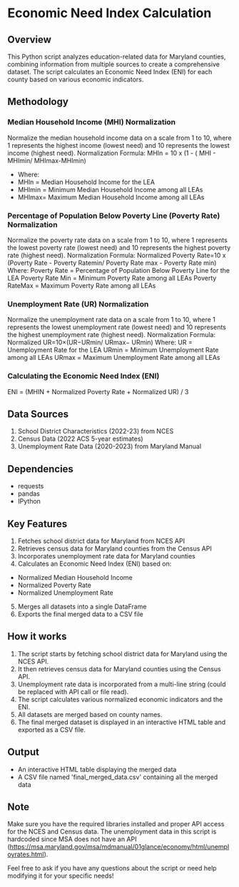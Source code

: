 # Economic Need Index Calculation


## Overview
This Python script analyzes education-related data for Maryland counties, combining information from multiple sources to create a comprehensive dataset. The script calculates an Economic Need Index (ENI) for each county based on various economic indicators.

## Methodology
### Median Household Income (MHI) Normalization
Normalize the median household income data on a scale from 1 to 10, where 1 represents the highest income (lowest need) and 10 represents the lowest income (highest need).
Normalization Formula: 
MHIn = 10 x (1 - ( MHI - MHImin/ MHImax-MHImin)
- Where:
- MHIn = Median Household Income for the LEA
- MHImin = Minimum Median Household Income among all LEAs
- MHImax= Maximum Median Household Income among all LEAs
### Percentage of Population Below Poverty Line (Poverty Rate) Normalization
Normalize the poverty rate data on a scale from 1 to 10, where 1 represents the lowest poverty rate (lowest need) and 10 represents the highest poverty rate (highest need).
Normalization Formula: 
Normalized Poverty Rate=10 x (Poverty Rate - Poverty Ratemin/ Poverty Rate max - Poverty Rate min)
Where:
Poverty Rate = Percentage of Population Below Poverty Line for the LEA
Poverty Rate Min = Minimum Poverty Rate among all LEAs
Poverty RateMax = Maximum Poverty Rate among all LEAs
### Unemployment Rate (UR) Normalization
Normalize the unemployment rate data on a scale from 1 to 10, where 1 represents the lowest unemployment rate (lowest need) and 10 represents the highest unemployment rate (highest need).
Normalization Formula: 
Normalized UR=10×(UR−URmin/ URmax− URmin)
Where: 
UR = Unemployment Rate for the LEA
URmin = Minimum Unemployment Rate among all LEAs
URmax = Maximum Unemployment Rate among all LEAs
### Calculating the Economic Need Index (ENI)
ENI = (MHIN + Normalized Poverty Rate + Normalized UR) / 3 


## Data Sources
1. School District Characteristics (2022-23) from NCES
2. Census Data (2022 ACS 5-year estimates)
3. Unemployment Rate Data (2020-2023) from Maryland Manual

## Dependencies
- requests
- pandas
- IPython

## Key Features
1. Fetches school district data for Maryland from NCES API
2. Retrieves census data for Maryland counties from the Census API
3. Incorporates unemployment rate data for Maryland counties
4. Calculates an Economic Need Index (ENI) based on:
 - Normalized Median Household Income
 - Normalized Poverty Rate
 - Normalized Unemployment Rate
5. Merges all datasets into a single DataFrame
6. Exports the final merged data to a CSV file

## How it works
1. The script starts by fetching school district data for Maryland using the NCES API.
2. It then retrieves census data for Maryland counties using the Census API.
3. Unemployment rate data is incorporated from a multi-line string (could be replaced with API call or file read).
4. The script calculates various normalized economic indicators and the ENI.
5. All datasets are merged based on county names.
6. The final merged dataset is displayed in an interactive HTML table and exported as a CSV file.

## Output
- An interactive HTML table displaying the merged data
- A CSV file named 'final_merged_data.csv' containing all the merged data

## Note
Make sure you have the required libraries installed and proper API access for the NCES and Census data. The unemployment data in this script is hardcoded since MSA does not have an API (https://msa.maryland.gov/msa/mdmanual/01glance/economy/html/unemployrates.html). 

Feel free to ask if you have any questions about the script or need help modifying it for your specific needs!
